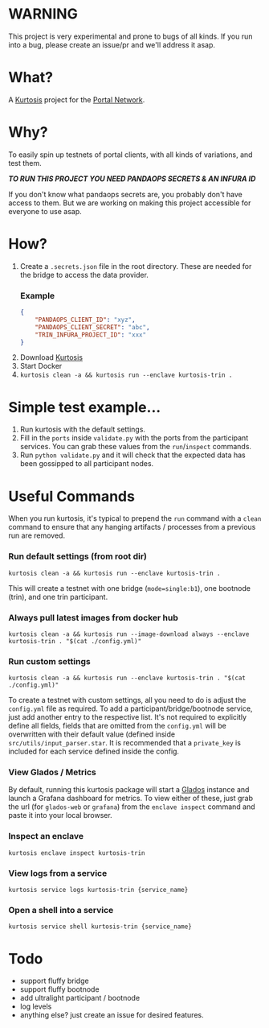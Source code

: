 # WARNING
This project is very experimental and prone to bugs of all kinds. If you run into a bug, please create an issue/pr and we'll address it asap.

# What?
A [Kurtosis](https://docs.kurtosis.com/) project for the [Portal Network](https://www.ethportal.net).

# Why?
To easily spin up testnets of portal clients, with all kinds of variations, and test them.

***TO RUN THIS PROJECT YOU NEED PANDAOPS SECRETS & AN INFURA ID***

If you don't know what pandaops secrets are, you probably don't have access to them. But we are working on making this project accessible for everyone to use asap.

# How?
1. Create a `.secrets.json` file in the root directory. These are needed for the bridge to access the data provider.
    ### Example
    ```json
    {
        "PANDAOPS_CLIENT_ID": "xyz",
        "PANDAOPS_CLIENT_SECRET": "abc",
        "TRIN_INFURA_PROJECT_ID": "xxx"
    }
    ```
2. Download [Kurtosis](https://docs.kurtosis.com/install)
3. Start Docker
4. `kurtosis clean -a && kurtosis run --enclave kurtosis-trin .`

# Simple test example...
1. Run kurtosis with the default settings.
2. Fill in the `ports` inside `validate.py` with the ports from the participant services. You can grab these values from the `run`/`inspect` commands.
3. Run `python validate.py` and it will check that the expected data has been gossipped to all participant nodes.

# Useful Commands
When you run kurtosis, it's typical to prepend the `run` command with a `clean` command to ensure that any hanging artifacts / processes from a previous run are removed.

### Run default settings (from root dir)
`kurtosis clean -a && kurtosis run --enclave kurtosis-trin .`

This will create a testnet with one bridge (`mode=single:b1`), one bootnode (trin), and one trin participant.

### Always pull latest images from docker hub
`kurtosis clean -a && kurtosis run --image-download always --enclave kurtosis-trin . "$(cat ./config.yml)"`

### Run custom settings
`kurtosis clean -a && kurtosis run --enclave kurtosis-trin . "$(cat ./config.yml)"`

To create a testnet with custom settings, all you need to do is adjust the `config.yml` file as required. To add a participant/bridge/bootnode service, just add another entry to the respective list. It's not required to explicitly define all fields, fields that are omitted from the `config.yml` will be overwritten with their default value (defined inside `src/utils/input_parser.star`. It is recommended that a `private_key` is included for each service defined inside the config.

### View Glados / Metrics
By default, running this kurtosis package will start a [Glados](https://github.com/ethereum/glados) instance and launch a Grafana dashboard for metrics. To view either of these, just grab the url (for `glados-web` or `grafana`) from the `enclave inspect` command and paste it into your local browser.

### Inspect an enclave
`kurtosis enclave inspect kurtosis-trin`

### View logs from a service
`kurtosis service logs kurtosis-trin {service_name}`

### Open a shell into a service
`kurtosis service shell kurtosis-trin {service_name}`


# Todo
- support fluffy bridge
- support fluffy bootnode
- add ultralight participant / bootnode
- log levels
- anything else? just create an issue for desired features.
